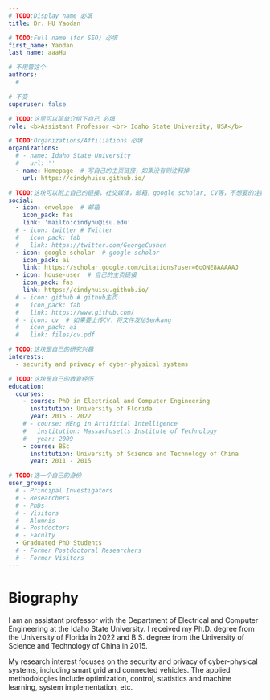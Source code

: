 ```yaml
---
# TODO:Display name 必填
title: Dr. HU Yaodan

# TODO:Full name (for SEO) 必填
first_name: Yaodan   
last_name: aaaHu

# 不用管这个
authors:
  # 

# 不变
superuser: false

# TODO:这里可以简单介绍下自己 必填
role: <b>Assistant Professor <br> Idaho State University, USA</b>

# TODO:Organizations/Affiliations 必填
organizations:
  # - name: Idaho State University 
  #   url: ''
  - name: Homepage  # 写自己的主页链接，如果没有则注释掉
    url: https://cindyhuisu.github.io/

# TODO:这块可以附上自己的链接，社交媒体，邮箱，google scholar, CV等，不想要的注释掉即可
social:
  - icon: envelope  # 邮箱
    icon_pack: fas
    link: 'mailto:cindyhu@isu.edu'
  # - icon: twitter # Twitter
  #   icon_pack: fab  
  #   link: https://twitter.com/GeorgeCushen
  - icon: google-scholar  # google scholar
    icon_pack: ai
    link: https://scholar.google.com/citations?user=6oONE8AAAAAJ
  - icon: house-user  # 自己的主页链接
    icon_pack: fas
    link: https://cindyhuisu.github.io/
  # - icon: github # github主页
  #   icon_pack: fab   
  #   link: https://www.github.com/
  # - icon: cv  # 如果要上传CV，将文件发给Senkang
  #   icon_pack: ai
  #   link: files/cv.pdf

# TODO:这块是自己的研究兴趣
interests:
  - security and privacy of cyber-physical systems

# TODO:这块是自己的教育经历
education:
  courses:
    - course: PhD in Electrical and Computer Engineering
      institution: University of Florida
      year: 2015 - 2022
    # - course: MEng in Artificial Intelligence
    #   institution: Massachusetts Institute of Technology
    #   year: 2009
    - course: BSc 
      institution: University of Science and Technology of China
      year: 2011 - 2015

# TODO:选一个自己的身份
user_groups:
  # - Principal Investigators
  # - Researchers
  # - PhDs
  # - Visitors
  # - Alumnis
  # - Postdoctors
  # - Faculty
  - Graduated PhD Students
  # - Former Postdoctoral Researchers
  # - Former Visitors
---
```

<!-- TODO:写自己的Biography -->
# Biography
<!-- <p style="text-align:justify">  -->
I am an assistant professor with the Department of Electrical and Computer Engineering at the Idaho State University. I received my Ph.D. degree from the University of Florida in 2022 and B.S. degree from the University of Science and Technology of China in 2015.

My research interest focuses on the security and privacy of cyber-physical systems, including smart grid and connected vehicles. The applied methodologies include optimization, control, statistics and machine learning, system implementation, etc.

